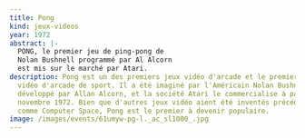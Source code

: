 ```yaml
---
title: Pong
kind: jeux-videos
year: 1972
abstract: |-
  PONG, le premier jeu de ping-pong de
  Nolan Bushnell programmé par Al Alcorn
  est mis sur le marché par Atari.
description: Pong est un des premiers jeux vidéo d'arcade et le premier jeu
  vidéo d'arcade de sport. Il a été imaginé par l'Américain Nolan Bushnell et
  développé par Allan Alcorn, et la société Atari le commercialise à partir de
  novembre 1972. Bien que d'autres jeux vidéo aient été inventés précédemment,
  comme Computer Space, Pong est le premier à devenir populaire.
image: /images/events/61umyw-pg-l._ac_sl1000_.jpg
---
```

